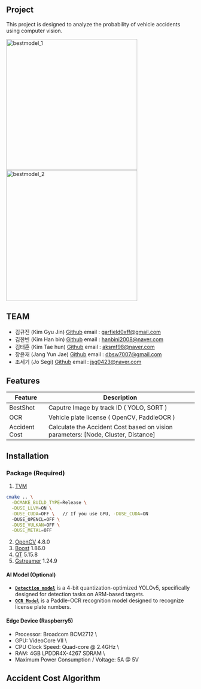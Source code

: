 ## Project
This project is designed to analyze the probability of vehicle accidents using computer vision.

<img src="https://github.com/user-attachments/assets/966650ed-8b8a-49f8-b774-9d16ede31880" alt="bestmodel_1" width="350"/>
<img src="https://github.com/user-attachments/assets/db2de0b1-84d0-42fb-9f37-5815caec8190" alt="bestmodel_2" width="350"/>


## TEAM
- 김규진 (Kim Gyu Jin) [Github](https://github.com/garfield0xff) email : garfield0xff@gmail.com
- 김한빈 (Kim Han bin) [Github](https://github.com/hanbeen00)
email : hanbini2008@naver.com
- 김태훈 (Kim Tae hun) [Github](http://github.com/aksmf98)
email : aksmf98@naver.com
- 장윤재 (Jang Yun Jae) [Github](http://github.com/mealsOrder)
email : dbsw7007@gmail.com
- 조세기 (Jo Segi) [Github](https://github.com/orgs/HV-Tech-Corporation/people/SegiJo)
email : jsg0423@naver.com

## Features
| Feature | Description |
|---------|--------------|
| BestShot |  Caputre Image by track ID ( YOLO, SORT )
| OCR | Vehicle plate license ( OpenCV, PaddleOCR ) |
| Accident Cost | Calculate the Accident Cost based on vision parameters: [Node, Cluster, Distance] |

## Installation

### Package  (Required)

1. [TVM](https://github.com/apache/tvm)
```bash
cmake .. \
  -DCMAKE_BUILD_TYPE=Release \
  -DUSE_LLVM=ON \
  -DUSE_CUDA=OFF \   // If you use GPU, -DUSE_CUDA=ON
  -DUSE_OPENCL=OFF \
  -DUSE_VULKAN=OFF \
  -DUSE_METAL=OFF
```
2. [OpenCV](https://github.com/opencv/opencv) 4.8.0
3. [Boost](https://github.com/boostorg/boost) 1.86.0
4. [QT](https://www.qt.io/ko-kr/) 5.15.8
5. [Gstreamer](https://github.com/GStreamer/gstreamer) 1.24.9 

#### AI Model (Optional)

- **[`Detection model`](/defaults/main/main.yml)** is a 4-bit quantization-optimized YOLOv5, specifically designed for detection tasks on ARM-based targets.
- **[`OCR Model`](/defaults/main/main.yml)** is a Paddle-OCR recognition model designed to recognize license plate numbers.


#### Edge Device (Raspberry5)
- Processor: Broadcom BCM2712 \
- GPU: VideoCore VII \
- CPU Clock Speed: Quad-core @ 2.4GHz \
- RAM: 4GB LPDDR4X-4267 SDRAM \
- Maximum Power Consumption / Voltage: 5A @ 5V 


## Accident Cost Algorithm


<img src="https://github.com/user-attachments/assets/11513875-55f8-45dc-bdba-14c4b81419d1" alt="">
<img src="https://github.com/user-attachments/assets/6e5e4c5d-fab5-4ea0-b12b-491ea3350b4a" alt="">
<img src="https://github.com/user-attachments/assets/5b2f6719-bfd5-49a6-a031-d3f4c4c4fae3" alt=""><br> 
<img src="https://github.com/user-attachments/assets/edf6e42f-9237-411f-a319-0537622c45f4" alt=""><br>
<img src="https://github.com/user-attachments/assets/32e2b13c-26b6-4c27-bfbd-2f414e2fab15" alt="">






